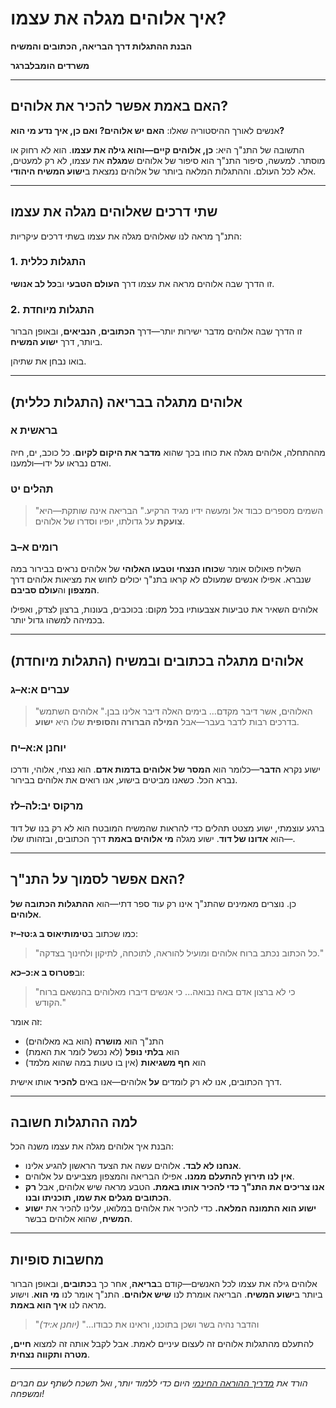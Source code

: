 # איך אלוהים מגלה את עצמו?

**הבנת ההתגלות דרך הבריאה, הכתובים והמשיח**

**משרדים הומבלברגר**

---

## האם באמת אפשר להכיר את אלוהים?

אנשים לאורך ההיסטוריה שאלו:
**האם יש אלוהים? ואם כן, איך נדע מי הוא?**

התשובה של התנ"ך היא: **כן, אלוהים קיים—והוא גילה את עצמו**. הוא לא רחוק או מוסתר. למעשה, סיפור התנ"ך הוא סיפור של אלוהים ש**מגלה** את עצמו, לא רק למעטים, אלא לכל העולם. וההתגלות המלאה ביותר של אלוהים נמצאת ב**ישוע המשיח היהודי**.

---

## שתי דרכים שאלוהים מגלה את עצמו

התנ"ך מראה לנו שאלוהים מגלה את עצמו בשתי דרכים עיקריות:

### 1. **התגלות כללית**

זו הדרך שבה אלוהים מראה את עצמו דרך **העולם הטבעי** וב**כל לב אנושי**.

### 2. **התגלות מיוחדת**

זו הדרך שבה אלוהים מדבר ישירות יותר—דרך **הכתובים**, **הנביאים**, ובאופן הברור ביותר, דרך **ישוע המשיח**.

בואו נבחן את שתיהן.

---

## אלוהים מתגלה בבריאה (התגלות כללית)

### בראשית א

מההתחלה, אלוהים מגלה את כוחו בכך שהוא **מדבר את היקום לקיום**. כל כוכב, ים, חיה ואדם נבראו על ידו—ולמענו.

### תהלים יט

> "השמים מספרים כבוד אל ומעשה ידיו מגיד הרקיע."
> הבריאה אינה שותקת—היא **צועקת** על גדולתו, יופיו וסדרו של אלוהים.

### רומים א–ב

השליח פאולוס אומר ש**כוחו הנצחי וטבעו האלוהי** של אלוהים נראים בבירור במה שנברא. אפילו אנשים שמעולם לא קראו בתנ"ך יכולים לחוש את מציאות אלוהים דרך **המצפון** וה**עולם סביבם**.

אלוהים השאיר את טביעות אצבעותיו בכל מקום: בכוכבים, בעונות, ברצון לצדק, ואפילו בכמיהה למשהו גדול יותר.

---

## אלוהים מתגלה בכתובים ובמשיח (התגלות מיוחדת)

### עברים א:א–ג

> "האלוהים, אשר דיבר מקדם... בימים האלה דיבר אלינו בבן."
> אלוהים השתמש בדרכים רבות לדבר בעבר—אבל **המילה הברורה והסופית** שלו היא **ישוע**.

### יוחנן א:א–יח

ישוע נקרא **הדבר**—כלומר הוא **המסר של אלוהים בדמות אדם**. הוא נצחי, אלוהי, ודרכו נברא הכל. כשאנו מביטים בישוע, אנו רואים את אלוהים בבירור.

### מרקוס יב:לה–לז

ברגע עוצמתי, ישוע מצטט תהלים כדי להראות שהמשיח המובטח הוא לא רק בנו של דוד—הוא **אדונו של דוד**. ישוע מגלה **מי אלוהים באמת** דרך הכתובים, ובזהותו שלו.

---

## האם אפשר לסמוך על התנ"ך?

כן. נוצרים מאמינים שהתנ"ך אינו רק עוד ספר דתי—הוא **ההתגלות הכתובה של אלוהים**.

כמו שכתוב ב**טימותיאוס ב ג:טז–יז**:

> "כל הכתוב נכתב ברוח אלוהים ומועיל להוראה, לתוכחה, לתיקון ולחינוך בצדקה."

וב**פטרוס ב א:כ–כא**:

> "כי לא ברצון אדם באה נבואה... כי אנשים דיברו מאלוהים בהנשאם ברוח הקודש."

זה אומר:

* התנ"ך הוא **מושרה** (הוא בא מאלוהים)
* הוא **בלתי נופל** (לא נכשל לומר את האמת)
* הוא **חף משגיאות** (אין בו טעות במה שהוא מלמד)

דרך הכתובים, אנו לא רק לומדים **על** אלוהים—אנו באים **להכיר** אותו אישית.

---

## למה ההתגלות חשובה

הבנת איך אלוהים מגלה את עצמו משנה הכל:

* **אנחנו לא לבד.** אלוהים עשה את הצעד הראשון להגיע אלינו.
* **אין לנו תירוץ להתעלם ממנו.** אפילו הבריאה והמצפון מצביעים על אלוהים.
* **אנו צריכים את התנ"ך כדי להכיר אותו באמת.** הטבע מראה שיש אלוהים, אבל **רק הכתובים מגלים את שמו, תוכניתו ובנו**.
* **ישוע הוא התמונה המלאה.** כדי להכיר את אלוהים במלואו, עלינו להכיר את **ישוע המשיח**, שהוא אלוהים בבשר.

---

## מחשבות סופיות

אלוהים גילה את עצמו לכל האנשים—קודם ב**בריאה**, אחר כך ב**כתובים**, ובאופן הברור ביותר ב**ישוע המשיח**. הבריאה אומרת לנו **שיש אלוהים**. התנ"ך אומר לנו **מי הוא**. וישוע מראה לנו **איך הוא באמת**.

> "והדבר נהיה בשר ושכן בתוכנו, וראינו את כבודו..."
> *(יוחנן א:יד)*

להתעלם מהתגלות אלוהים זה לעצום עיניים לאמת. אבל לקבל אותה זה למצוא **חיים, מטרה ותקווה נצחית**.

---

*הורד את [מדריך ההוראה החינמי](../../assets/God-and-Revelation-Teaching-Guide.pdf) היום כדי ללמוד יותר, ואל תשכח לשתף עם חברים ומשפחה!* 